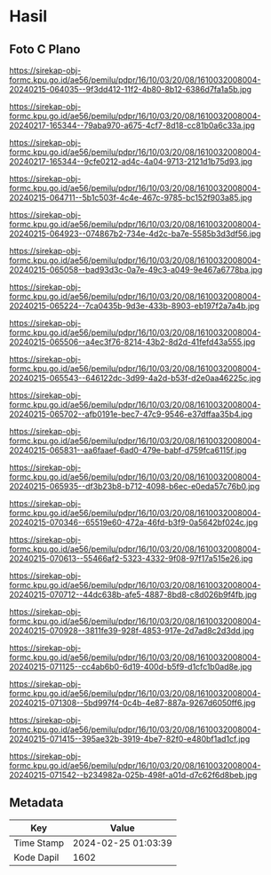 # Hasil

## Foto C Plano

https://sirekap-obj-formc.kpu.go.id/ae56/pemilu/pdpr/16/10/03/20/08/1610032008004-20240215-064035--9f3dd412-11f2-4b80-8b12-6386d7fa1a5b.jpg

https://sirekap-obj-formc.kpu.go.id/ae56/pemilu/pdpr/16/10/03/20/08/1610032008004-20240217-165344--79aba970-a675-4cf7-8d18-cc81b0a6c33a.jpg

https://sirekap-obj-formc.kpu.go.id/ae56/pemilu/pdpr/16/10/03/20/08/1610032008004-20240217-165344--9cfe0212-ad4c-4a04-9713-2121d1b75d93.jpg

https://sirekap-obj-formc.kpu.go.id/ae56/pemilu/pdpr/16/10/03/20/08/1610032008004-20240215-064711--5b1c503f-4c4e-467c-9785-bc152f903a85.jpg

https://sirekap-obj-formc.kpu.go.id/ae56/pemilu/pdpr/16/10/03/20/08/1610032008004-20240215-064923--074867b2-734e-4d2c-ba7e-5585b3d3df56.jpg

https://sirekap-obj-formc.kpu.go.id/ae56/pemilu/pdpr/16/10/03/20/08/1610032008004-20240215-065058--bad93d3c-0a7e-49c3-a049-9e467a6778ba.jpg

https://sirekap-obj-formc.kpu.go.id/ae56/pemilu/pdpr/16/10/03/20/08/1610032008004-20240215-065224--7ca0435b-9d3e-433b-8903-eb197f2a7a4b.jpg

https://sirekap-obj-formc.kpu.go.id/ae56/pemilu/pdpr/16/10/03/20/08/1610032008004-20240215-065506--a4ec3f76-8214-43b2-8d2d-41fefd43a555.jpg

https://sirekap-obj-formc.kpu.go.id/ae56/pemilu/pdpr/16/10/03/20/08/1610032008004-20240215-065543--646122dc-3d99-4a2d-b53f-d2e0aa46225c.jpg

https://sirekap-obj-formc.kpu.go.id/ae56/pemilu/pdpr/16/10/03/20/08/1610032008004-20240215-065702--afb0191e-bec7-47c9-9546-e37dffaa35b4.jpg

https://sirekap-obj-formc.kpu.go.id/ae56/pemilu/pdpr/16/10/03/20/08/1610032008004-20240215-065831--aa6faaef-6ad0-479e-babf-d759fca6115f.jpg

https://sirekap-obj-formc.kpu.go.id/ae56/pemilu/pdpr/16/10/03/20/08/1610032008004-20240215-065935--df3b23b8-b712-4098-b6ec-e0eda57c76b0.jpg

https://sirekap-obj-formc.kpu.go.id/ae56/pemilu/pdpr/16/10/03/20/08/1610032008004-20240215-070346--65519e60-472a-46fd-b3f9-0a5642bf024c.jpg

https://sirekap-obj-formc.kpu.go.id/ae56/pemilu/pdpr/16/10/03/20/08/1610032008004-20240215-070613--55466af2-5323-4332-9f08-97f17a515e26.jpg

https://sirekap-obj-formc.kpu.go.id/ae56/pemilu/pdpr/16/10/03/20/08/1610032008004-20240215-070712--44dc638b-afe5-4887-8bd8-c8d026b9f4fb.jpg

https://sirekap-obj-formc.kpu.go.id/ae56/pemilu/pdpr/16/10/03/20/08/1610032008004-20240215-070928--3811fe39-928f-4853-917e-2d7ad8c2d3dd.jpg

https://sirekap-obj-formc.kpu.go.id/ae56/pemilu/pdpr/16/10/03/20/08/1610032008004-20240215-071125--cc4ab6b0-6d19-400d-b5f9-d1cfc1b0ad8e.jpg

https://sirekap-obj-formc.kpu.go.id/ae56/pemilu/pdpr/16/10/03/20/08/1610032008004-20240215-071308--5bd997f4-0c4b-4e87-887a-9267d6050ff6.jpg

https://sirekap-obj-formc.kpu.go.id/ae56/pemilu/pdpr/16/10/03/20/08/1610032008004-20240215-071415--395ae32b-3919-4be7-82f0-e480bf1ad1cf.jpg

https://sirekap-obj-formc.kpu.go.id/ae56/pemilu/pdpr/16/10/03/20/08/1610032008004-20240215-071542--b234982a-025b-498f-a01d-d7c62f6d8beb.jpg


## Metadata

| Key        | Value               |
| ---------- | ------------------- |
| Time Stamp | 2024-02-25 01:03:39 |
| Kode Dapil | 1602                |



